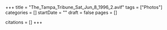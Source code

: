 +++
title = "The_Tampa_Tribune_Sat_Jun_8_1996_2.avif"
tags = ["Photos"]
categories = []
startDate = ""
draft = false
pages = []

citations = []
+++
